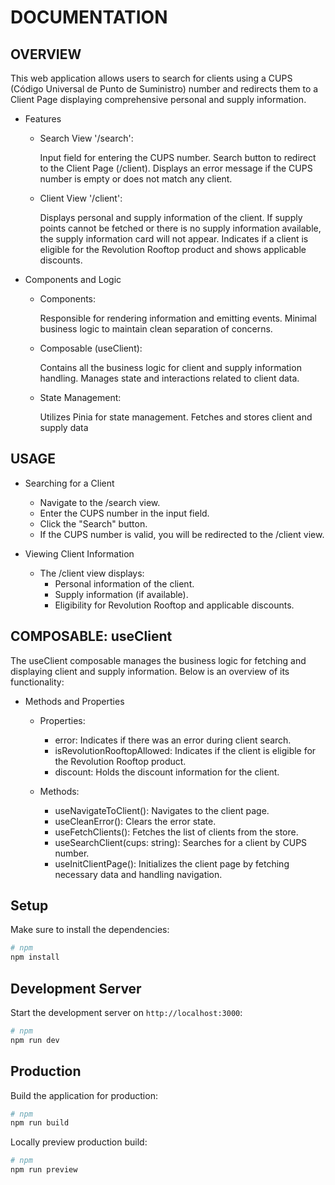 # DOCUMENTATION

## OVERVIEW

This web application allows users to search for clients using a CUPS (Código Universal de Punto de Suministro) number and redirects them to a Client Page displaying comprehensive personal and supply information.

- Features

    - Search View '/search':

        Input field for entering the CUPS number.
        Search button to redirect to the Client Page (/client).
        Displays an error message if the CUPS number is empty or does not match any client.

    - Client View '/client':

        Displays personal and supply information of the client.
        If supply points cannot be fetched or there is no supply information available, the supply information card will not appear.
        Indicates if a client is eligible for the Revolution Rooftop product and shows applicable discounts.

- Components and Logic

    - Components:

        Responsible for rendering information and emitting events.
        Minimal business logic to maintain clean separation of concerns.

    - Composable (useClient):

        Contains all the business logic for client and supply information handling.
        Manages state and interactions related to client data.

    - State Management:

        Utilizes Pinia for state management.
        Fetches and stores client and supply data

## USAGE

- Searching for a Client

    - Navigate to the /search view.
    - Enter the CUPS number in the input field.
    - Click the "Search" button.
    - If the CUPS number is valid, you will be redirected to the /client view.

- Viewing Client Information

    - The /client view displays:
        - Personal information of the client.
        - Supply information (if available).
        - Eligibility for Revolution Rooftop and applicable discounts.


## COMPOSABLE: useClient

The useClient composable manages the business logic for fetching and displaying client and supply information. Below is an overview of its functionality:

- Methods and Properties

    - Properties:

        - error: Indicates if there was an error during client search.
        - isRevolutionRooftopAllowed: Indicates if the client is eligible for the Revolution Rooftop product.
        - discount: Holds the discount information for the client.

    - Methods:

        - useNavigateToClient(): Navigates to the client page.
        - useCleanError(): Clears the error state.
        - useFetchClients(): Fetches the list of clients from the store.
        - useSearchClient(cups: string): Searches for a client by CUPS number.
        - useInitClientPage(): Initializes the client page by fetching necessary data and handling navigation.



## Setup

Make sure to install the dependencies:

```bash
# npm
npm install
```

## Development Server

Start the development server on `http://localhost:3000`:

```bash
# npm
npm run dev
```

## Production

Build the application for production:

```bash
# npm
npm run build
```

Locally preview production build:

```bash
# npm
npm run preview
```
